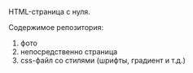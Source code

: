 HTML-страница с нуля.

Содержимое репозитория:
1. фото
2. непосредственно страница
3. css-файл со стилями (шрифты, градиент и т.д.)
